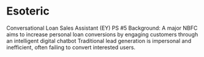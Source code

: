 # Esoteric
Conversational Loan Sales Assistant (EY) PS #5 Background: A major NBFC aims to increase personal loan conversions by engaging customers through an intelligent digital chatbot Traditional lead generation is impersonal and inefficient, often failing to convert interested users.
